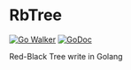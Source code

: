 RbTree
======

[![Go Walker](https://img.shields.io/badge/Go%20Walker-API%20Documentation-green.svg?style=flat)](https://gowalker.org/github.com/sakeven/RbTree)
[![GoDoc](https://img.shields.io/badge/GoDoc-API%20Documentation-blue.svg?style=flat)](http://godoc.org/github.com/sakeven/RbTree)

Red-Black Tree write in Golang
